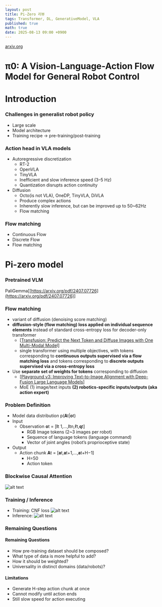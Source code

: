 ```yaml
---
layout: post
title: Pi-Zero 리뷰
tags: Transformer, DL, GenerativeModel, VLA
published: true
math: true
date: 2025-08-13 09:00 +0900
---
```



[arxiv.org](https://arxiv.org/pdf/2410.24164)

# π0: A Vision-Language-Action Flow Model for General Robot Control

# Introduction

### Challenges in generalist robot policy

- Large scale
- Model architecture
- Training recipe → pre-training/post-training

### Action head in VLA models

- Autoregressive discretization
    - RT-2
    - OpenVLA
    - TinyVLA
    - Inefficient and slow inference speed (3–5 Hz)
    - Quantization disrupts action continuity
- Diffusion
    - Octo(is not VLA), OneDP, TinyVLA, DiVLA
    - Produce complex actions
    - Inherently slow inference, but can be improved up to 50~62Hz
    - Flow matching

### Flow matching

- Continuous Flow
- Discrete Flow
- Flow matching

# Pi-zero model

### Pretrained VLM

PaliGemma[[https://arxiv.org/pdf/2407.07726](https://arxiv.org/pdf/2407.07726)]

### Flow matching

- variant of diffusion (denoising score matching)
- **diffusion-style (flow matching) loss applied on individual sequence elements** instead of standard cross-entropy loss
for decoder-only transformer
    - [[Transfusion: Predict the Next Token and Diffuse Images with One Multi-Modal Mode](https://arxiv.org/pdf/2408.11039)l]
    - single transformer using multiple objectives, with tokens corresponding to **continuous outputs supervised via a flow matching loss** and tokens corresponding to **discrete outputs supervised via a cross-entropy loss**
- Use **separate set of weights for tokens** corresponding to diffusion
    - [[Playground v3: Improving Text-to-Image Alignment with Deep-Fusion Large
    Language Models](https://arxiv.org/pdf/2409.10695)]
    - MoE (1) image/text inputs **(2) robotics-specific inputs/outputs (aka action expert)**


### Problem Definition
- Model data distribution p(𝐀t|𝐨t)
- Input
    - Observation 𝐨t = [𝐈t 1,…,𝐈tn,ℓt,𝐪t]
        - RGB Image tokens (2~3 images per robot)
        - Sequence of language tokens (language command)
        - Vector of joint angles (robot’s proprioceptive state)
- Output
    - Action chunk 𝐀t = [𝐚t,𝐚t+1,…,𝐚t+H−1]
        - H=50
        - Action token

### Blockwise Causal Attention
![alt text](https://github-production-user-asset-6210df.s3.amazonaws.com/100525192/481903855-4837f382-3fbe-49c6-83a6-bc7104a523fc.png?X-Amz-Algorithm=AWS4-HMAC-SHA256&X-Amz-Credential=AKIAVCODYLSA53PQK4ZA%2F20250826%2Fus-east-1%2Fs3%2Faws4_request&X-Amz-Date=20250826T040918Z&X-Amz-Expires=300&X-Amz-Signature=837e3f8dcc534443f4f229ac88563daf432c8692f4888c6dcc0716b82de36da2&X-Amz-SignedHeaders=host)

### Training / Inference
- Training: CNF loss
![alt text](https://github-production-user-asset-6210df.s3.amazonaws.com/100525192/481904467-c072b9ab-b96c-4b10-9477-f061897cb779.png?X-Amz-Algorithm=AWS4-HMAC-SHA256&X-Amz-Credential=AKIAVCODYLSA53PQK4ZA%2F20250826%2Fus-east-1%2Fs3%2Faws4_request&X-Amz-Date=20250826T041159Z&X-Amz-Expires=300&X-Amz-Signature=3293ac24b51b328f63446ae71da61e556de7513d2a511a9bce2d60ab7ad7dd7a&X-Amz-SignedHeaders=host)
- Inference: 
![alt text](https://github-production-user-asset-6210df.s3.amazonaws.com/100525192/481904721-eeab463f-4ca7-4f62-a838-cb155ac72d8f.png?X-Amz-Algorithm=AWS4-HMAC-SHA256&X-Amz-Credential=AKIAVCODYLSA53PQK4ZA%2F20250826%2Fus-east-1%2Fs3%2Faws4_request&X-Amz-Date=20250826T041301Z&X-Amz-Expires=300&X-Amz-Signature=1ea02e7b84cfd45a72be86859b0da2cb8104e8dab19d9cdbb5b3fb42fa054aa0&X-Amz-SignedHeaders=host)

### Remaining Questions
#### Remaining Questions
- How pre-training dataset should be composed?
- What type of data is more helpful to add?
- How it should be weighted?
- Universality in distinct domains (data/robots)?
#### Limitations
- Generate H-step action chunk at once
- Cannot modify until action ends
- Still slow speed for action executing